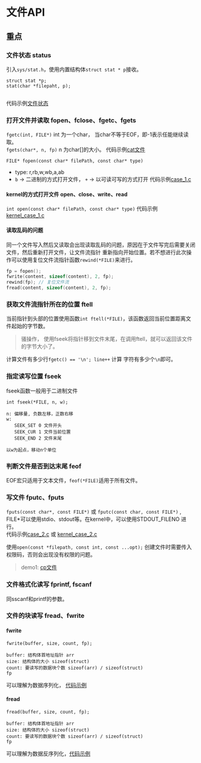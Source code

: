 文件API
===

## 重点

### 文件状态 status
引入`sys/stat.h`，使用内置结构体`struct stat * p`接收。
```
struct stat *p;
stat(char *filepaht, p);


```
代码示例[文件状态](case_7.c)

### 打开文件并读取 fopen、fclose、fgetc、fgets
`fgetc(int, FILE*)` int 为一个char， 当char不等于EOF，即-1表示任能继续读取。   
`fgets(char*, n, fp)`  n 为char[]的大小。
代码示例[cat文件](case_4.c)

`FILE* fopen(const char* filePath, const char* type)`
* type: r,rb,w,wb,a,ab
* `b` -> 二进制的方式打开文件， `+` -> 以可读可写的方式打开
代码示例[case_1.c](case_1.c)

#### kernel的方式打开文件 open、close、write、read
`int open(const char* filePath, const char* type)`
代码示例[kernel_case_1.c](kernel_case_1.c)

#### 读取乱码的问题
同一个文件写入然后又读取会出现读取乱码的问题，原因在于文件写完后需要关闭文件，然后重新打开文件，让文件流指针 重新指向开始位置。若不想进行此次操作可以使用复位文件流指针函数`rewind(*FILE)`来进行。
```c
fp = fopen();
fwrite(content, sizeof(content), 2, fp);
rewind(fp); // 复位文件流
fread(content, sizeof(content), 2, fp);
```    

### 获取文件流指针所在的位置 ftell
当前指针到头部的位置使用函数`int ftell(*FILE)`，该函数返回当前位置距离文件起始的字节数。
> 骚操作， 使用fseek将指针移到文件末尾，在调用ftell，就可以返回该文件的字节大小了。

计算文件有多少行`fgetc() == '\n'; line++` 计算 字符有多少个`\n`即可。   

### 指定读写位置 fseek
fseek函数一般用于二进制文件
```
int fseek(*FILE, n, w);

n: 偏移量, 负数左移，正数右移
w: 
   SEEK_SET 0 文件开头
   SEEK_CUR 1 文件当前位置
   SEEK_END 2 文件末尾

以w为起点，移动n个单位
```

### 判断文件是否到达末尾 feof
EOF宏只适用于文本文件，`feof(*FILE)`适用于所有文件。

### 写文件 fputc、fputs
`fputs(const char*, const FILE*)` 或 `fputc(const char, const FILE*)`  , FILE*可以使用stdio、stdout等。在kernel中，可以使用STDOUT_FILENO 进行。    
代码示例[case_2.c](case_2.c) 或 [kernel_case_2.c](kernel_case_2.c)

使用`open(const *filepath, const int, const ...opt);` 创建文件时需要传入权限码，否则会出现没有权限的问题。    

> demo1: [cp文件](case_3.c)

### 文件格式化读写 fprintf, fscanf
同sscanf和printf的参数。

### 文件的块读写 fread、fwrite

#### fwrite
```
fwrite(buffer, size, count, fp);

buffer: 结构体首地址指针 arr
size: 结构体的大小 sizeof(struct)
count: 要读写的数据块个数 sizeof(arr) / sizeof(struct)
fp 
```
可以理解为数据序列化， [代码示例](case_5.c)

#### fread
```
fread(buffer, size, count, fp);

buffer: 结构体首地址指针 arr
size: 结构体的大小 sizeof(struct)
count: 要读写的数据块个数 sizeof(arr) / sizeof(struct)
fp
```
可以理解为数据反序列化，[代码示例](case_6.c)